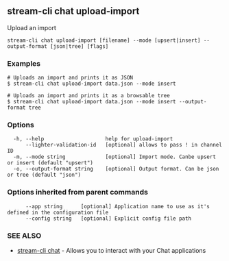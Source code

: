 ## stream-cli chat upload-import

Upload an import

```
stream-cli chat upload-import [filename] --mode [upsert|insert] --output-format [json|tree] [flags]
```

### Examples

```
# Uploads an import and prints it as JSON
$ stream-cli chat upload-import data.json --mode insert

# Uploads an import and prints it as a browsable tree
$ stream-cli chat upload-import data.json --mode insert --output-format tree

```

### Options

```
  -h, --help                    help for upload-import
      --lighter-validation-id   [optional] allows to pass ! in channel ID
  -m, --mode string             [optional] Import mode. Canbe upsert or insert (default "upsert")
  -o, --output-format string    [optional] Output format. Can be json or tree (default "json")
```

### Options inherited from parent commands

```
      --app string      [optional] Application name to use as it's defined in the configuration file
      --config string   [optional] Explicit config file path
```

### SEE ALSO

* [stream-cli chat](stream-cli_chat.md)	 - Allows you to interact with your Chat applications

